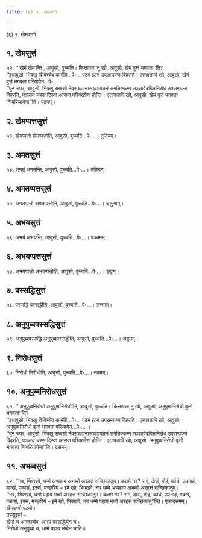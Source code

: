 ```yaml
---
title: (६) १. खेमवग्गो

---
```

(६) १. खेमवग्गो  


## १. खेमसुत्तं

५२. ‘‘‘खेमं खेम’न्ति , आवुसो, वुच्चति। कित्तावता नु खो, आवुसो, खेमं वुत्तं भगवता’’ति?  
‘‘इधावुसो, भिक्खु विविच्चेव कामेहि…पे॰… पठमं झानं उपसम्पज्ज विहरति। एत्तावतापि खो, आवुसो, खेमं वुत्तं भगवता परियायेन…पे॰…।  
‘‘पुन चपरं, आवुसो, भिक्खु सब्बसो नेवसञ्ञानासञ्ञायतनं समतिक्कम्म सञ्ञावेदयितनिरोधं उपसम्पज्ज विहरति, पञ्ञाय चस्स दिस्वा आसवा परिक्खीणा होन्ति। एत्तावतापि खो, आवुसो, खेमं वुत्तं भगवता निप्परियायेना’’ति। पठमम्।  


## २. खेमप्पत्तसुत्तं

५३. खेमप्पत्तो खेमप्पत्तोति, आवुसो, वुच्चति…पे॰…। दुतियम्।  


## ३. अमतसुत्तं

५४. अमतं अमतन्ति, आवुसो, वुच्चति…पे॰…। ततियम्।  


## ४. अमतप्पत्तसुत्तं

५५. अमतप्पत्तो अमतप्पत्तोति, आवुसो, वुच्चति…पे॰…। चतुत्थम्।  


## ५. अभयसुत्तं

५६. अभयं अभयन्ति, आवुसो, वुच्चति…पे॰…। पञ्चमम्।  


## ६. अभयप्पत्तसुत्तं

५७. अभयप्पत्तो अभयप्पत्तोति, आवुसो, वुच्चति…पे॰…। छट्ठम्।  


## ७. पस्सद्धिसुत्तं

५८. पस्सद्धि पस्सद्धीति, आवुसो, वुच्चति…पे॰…। सत्तमम्।  


## ८. अनुपुब्बपस्सद्धिसुत्तं

५९. अनुपुब्बपस्सद्धि अनुपुब्बपस्सद्धीति, आवुसो, वुच्चति…पे॰…। अट्ठमम्।  


## ९. निरोधसुत्तं

६०. निरोधो निरोधोति, आवुसो, वुच्चति…पे॰…। नवमम्।  


## १०. अनुपुब्बनिरोधसुत्तं

६१. ‘‘‘अनुपुब्बनिरोधो अनुपुब्बनिरोधो’ति, आवुसो, वुच्चति। कित्तावता नु खो, आवुसो, अनुपुब्बनिरोधो वुत्तो भगवता’’ति?  
‘‘इधावुसो, भिक्खु विविच्चेव कामेहि…पे॰… पठमं झानं उपसम्पज्ज विहरति। एत्तावतापि खो, आवुसो, अनुपुब्बनिरोधो वुत्तो भगवता परियायेन…पे॰… ।  
‘‘पुन चपरं, आवुसो, भिक्खु सब्बसो नेवसञ्ञानासञ्ञायतनं समतिक्कम्म सञ्ञावेदयितनिरोधं उपसम्पज्ज विहरति, पञ्ञाय चस्स दिस्वा आसवा परिक्खीणा होन्ति। एत्तावतापि खो, आवुसो, अनुपुब्बनिरोधो वुत्तो भगवता निप्परियायेना’’ति। दसमम्।  


## ११. अभब्बसुत्तं

६२. ‘‘नव, भिक्खवे, धम्मे अप्पहाय अभब्बो अरहत्तं सच्छिकातुम्। कतमे नव? रागं, दोसं, मोहं, कोधं, उपनाहं, मक्खं, पळासं, इस्सं, मच्छरियं – इमे खो, भिक्खवे, नव धम्मे अप्पहाय अभब्बो अरहत्तं सच्छिकातुम्।  
‘‘नव, भिक्खवे, धम्मे पहाय भब्बो अरहत्तं सच्छिकातुम्। कतमे नव? रागं, दोसं, मोहं, कोधं, उपनाहं, मक्खं, पळासं, इस्सं, मच्छरियं – इमे खो, भिक्खवे, नव धम्मे पहाय भब्बो अरहत्तं सच्छिकातु’’न्ति। एकादसमम्।  
खेमवग्गो पठमो।  
तस्सुद्दानं –  
खेमो च अमतञ्चेव, अभयं पस्सद्धियेन च।  
निरोधो अनुपुब्बो च, धम्मं पहाय भब्बेन चाति॥  
